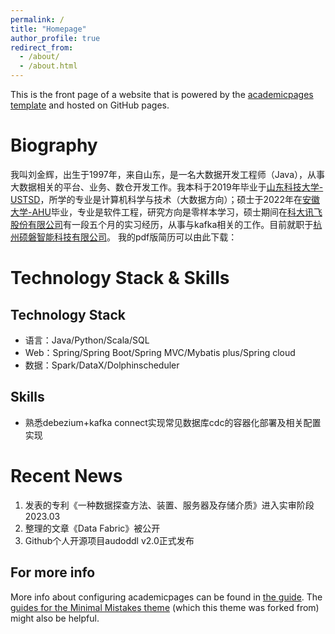 ```yaml
---
permalink: /
title: "Homepage"
author_profile: true
redirect_from: 
  - /about/
  - /about.html
---
```


This is the front page of a website that is powered by the [academicpages template](https://github.com/academicpages/academicpages.github.io) and hosted on GitHub pages. 

Biography
======
我叫刘金辉，出生于1997年，来自山东，是一名大数据开发工程师（Java），从事大数据相关的平台、业务、数仓开发工作。我本科于2019年毕业于[山东科技大学-USTSD](https://www.sdust.edu.cn/)，所学的专业是计算机科学与技术（大数据方向）；硕士于2022年在[安徽大学-AHU](https://www.ahu.edu.cn/)毕业，专业是软件工程，研究方向是零样本学习，硕士期间在[科大讯飞股份有限公司](https://www.iflytek.com/)有一段五个月的实习经历，从事与kafka相关的工作。目前就职于[杭州硕磐智能科技有限公司](https://www.boulderaitech.com/)。
我的pdf版简历可以由此下载：



Technology Stack & Skills
======


Technology Stack
------
- 语言：Java/Python/Scala/SQL
- Web：Spring/Spring Boot/Spring MVC/Mybatis plus/Spring cloud
- 数据：Spark/DataX/Dolphinscheduler

Skills
------
- 熟悉debezium+kafka connect实现常见数据库cdc的容器化部署及相关配置实现


Recent News
=====
1. 发表的专利《一种数据探查方法、装置、服务器及存储介质》进入实审阶段 2023.03
1. 整理的文章《Data Fabric》被公开
1. Github个人开源项目audoddl v2.0正式发布


For more info
------
More info about configuring academicpages can be found in [the guide](https://academicpages.github.io/markdown/). The [guides for the Minimal Mistakes theme](https://mmistakes.github.io/minimal-mistakes/docs/configuration/) (which this theme was forked from) might also be helpful.
